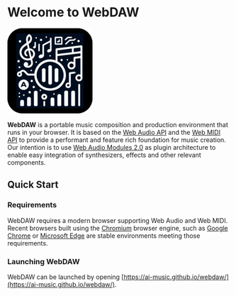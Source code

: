 # Welcome to WebDAW

![WebDAW Logo](./images/logo-192.png)

__WebDAW__ is a portable music composition and production environment that runs in your browser. It is based on the [Web Audio API](https://developer.mozilla.org/en-US/docs/Web/API/Web_Audio_API) and the [Web MIDI API](https://developer.mozilla.org/en-US/docs/Web/API/Web_MIDI_API) to provide a performant and feature rich foundation for music creation. Our intention is to use [Web Audio Modules 2.0](https://doi.org/10.1145/3487553.3524225) as plugin architecture to enable easy integration of synthesizers, effects and other relevant components.

## Quick Start

### Requirements

WebDAW requires a modern browser supporting Web Audio and Web MIDI. Recent browsers built using the 
[Chromium](https://www.chromium.org/Home/) browser engine, such as [Google Chrome](https://www.google.com/chrome/) 
or [Microsoft Edge](https://www.microsoft.com/en-us/edge) are stable environments meeting those requirements.

### Launching WebDAW

WebDAW can be launched by opening [https://ai-music.github.io/webdaw/](https://ai-music.github.io/webdaw/).